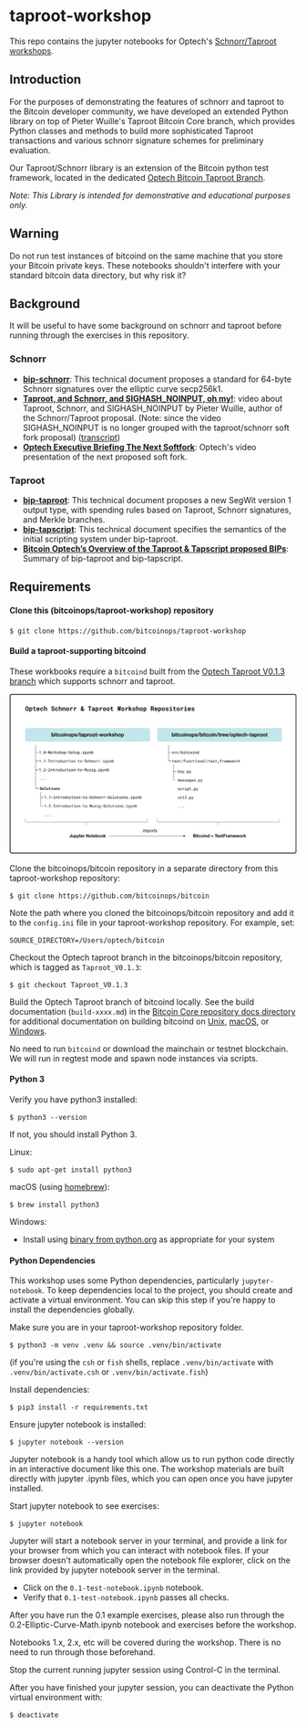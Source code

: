 # taproot-workshop

This repo contains the jupyter notebooks for Optech's [Schnorr/Taproot
workshops](https://bitcoinops.org/workshops/#taproot-workshop).

## Introduction

For the purposes of demonstrating the features of schnorr and taproot to the
Bitcoin developer community, we have developed an extended Python library on
top of Pieter Wuille's Taproot Bitcoin Core branch, which provides Python
classes and methods to build more sophisticated Taproot transactions and
various schnorr signature schemes for preliminary evaluation.

Our Taproot/Schnorr library is an extension of the Bitcoin python test
framework, located in the dedicated [Optech Bitcoin Taproot
Branch](https://github.com/bitcoinops/bitcoin/releases/tag/Taproot_V0.1.3).

*Note: This Library is intended for demonstrative and educational purposes only.*

## Warning

Do not run test instances of bitcoind on the same machine that you store your
Bitcoin private keys. These notebooks shouldn't interfere with your
standard bitcoin data directory, but why risk it?

## Background

It will be useful to have some background on schnorr and taproot before running
through the exercises in this repository.

### Schnorr

- **[bip-schnorr](https://github.com/sipa/bips/blob/bip-schnorr/bip-schnorr.mediawiki)**:
  This technical document proposes a standard for 64-byte Schnorr signatures
  over the elliptic curve secp256k1.
- **[Taproot, and Schnorr, and SIGHASH_NOINPUT, oh
  my!](https://www.youtube.com/watch?v=YSUVRj8iznU)**: video
  about Taproot, Schnorr, and SIGHASH_NOINPUT by Pieter Wuille, author of the
  Schnorr/Taproot proposal. (Note: since the video SIGHASH_NOINPUT is no longer
  grouped with the taproot/schnorr soft fork proposal) ([transcript](https://diyhpl.us/wiki/transcripts/sf-bitcoin-meetup/2018-07-09-taproot-schnorr-signatures-and-sighash-noinput-oh-my/))
- **[Optech Executive Briefing The Next
  Softfork](https://www.youtube.com/watch?v=fDJRy6K_3yo)**: Optech's video
  presentation of the next proposed soft fork.

### Taproot

- **[bip-taproot](https://github.com/sipa/bips/blob/bip-schnorr/bip-taproot.mediawiki)**:
  This technical document proposes a new SegWit version 1 output type, with spending rules based on Taproot, Schnorr signatures, and Merkle branches.
- **[bip-tapscript](https://github.com/sipa/bips/blob/bip-schnorr/bip-tapscript.mediawiki)**: This technical document specifies the semantics of the initial scripting system under bip-taproot.
- **[Bitcoin Optech’s Overview of the Taproot & Tapscript proposed BIPs](https://bitcoinops.org/en/newsletters/2019/05/14/#overview-of-the-taproot--tapscript-proposed-bips)**: Summary of bip-taproot and bip-tapscript.


## Requirements

#### Clone this (bitcoinops/taproot-workshop) repository

```
$ git clone https://github.com/bitcoinops/taproot-workshop
```

#### Build a taproot-supporting bitcoind

These workbooks require a `bitcoind` built from the [Optech Taproot
V0.1.3 branch](https://github.com/bitcoinops/bitcoin/releases/tag/Taproot_V0.1.3) which
supports schnorr and taproot. 

![workshop_repositories](files/0-repositories-diagram.jpg)

Clone the bitcoinops/bitcoin repository in a separate directory from this
taproot-workshop repository:

```
$ git clone https://github.com/bitcoinops/bitcoin
```

Note the path where you cloned the bitcoinops/bitcoin repository and add it to
the `config.ini` file in your taproot-workshop repository. For example, set:

```
SOURCE_DIRECTORY=/Users/optech/bitcoin
```

Checkout the Optech taproot branch in the bitcoinops/bitcoin repository, which is tagged as `Taproot_V0.1.3`:

```
$ git checkout Taproot_V0.1.3
```

Build the Optech Taproot branch of bitcoind locally. See the build documentation
(`build-xxxx.md`) in the [Bitcoin Core repository docs
directory](https://github.com/bitcoin/bitcoin/tree/master/doc) for additional
documentation on building bitcoind on
[Unix](https://github.com/bitcoin/bitcoin/blob/master/doc/build-unix.md),
[macOS](https://github.com/bitcoin/bitcoin/blob/master/doc/build-osx.md), or
[Windows](https://github.com/bitcoin/bitcoin/blob/master/doc/build-windows.md).

No need to run `bitcoind` or download the mainchain or testnet blockchain. We will 
run in regtest mode and spawn node instances via scripts.

#### Python 3

Verify you have python3 installed:

```
$ python3 --version
```

If not, you should install Python 3.

Linux:

```
$ sudo apt-get install python3
```

macOS (using [homebrew](https://brew.sh/)):

```
$ brew install python3
```

Windows:

- Install using [binary from
  python.org](https://www.python.org/downloads/windows/) as appropriate for
  your system

#### Python Dependencies

This workshop uses some Python dependencies, particularly `jupyter-notebook`. To
keep dependencies local to the project, you should create and activate a
virtual environment. You can skip this step if you're happy to install the
dependencies globally.

Make sure you are in your taproot-workshop repository folder.

```
$ python3 -m venv .venv && source .venv/bin/activate
```

(if you're using the `csh` or `fish` shells, replace `.venv/bin/activate` with
`.venv/bin/activate.csh` or `.venv/bin/activate.fish`)

Install dependencies:

```
$ pip3 install -r requirements.txt
```

Ensure jupyter notebook is installed:

```
$ jupyter notebook --version
```

Jupyter notebook is a handy tool which allow us to run python code directly in
an interactive document like this one. The workshop materials are built
directly with jupyter .ipynb files, which you can open once you have jupyter
installed.

Start jupyter notebook to see exercises:

```
$ jupyter notebook
```

Jupyter will start a notebook server in your terminal, and provide a link for
your browser from which you can interact with notebook files. If your browser
doesn't automatically open the notebook file explorer, click on the link
provided by jupyter notebook server in the terminal.

- Click on the `0.1-test-notebook.ipynb` notebook.
- Verify that `0.1-test-notebook.ipynb` passes all checks.

After you have run the 0.1 example exercises, please also run through the
0.2-Elliptic-Curve-Math.ipynb notebook and exercises before the workshop. 

Notebooks 1.x, 2.x, etc will be covered during the workshop. There is no need to
run through those beforehand.

Stop the current running jupyter session using Control-C in the terminal.

After you have finished your jupyter session, you can deactivate the Python
virtual environment with:

```
$ deactivate
```
